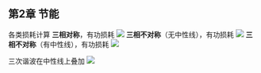 ## 第2章 节能
各类损耗计算
**三相对称**，有功损耗
![](https://ddns.smpi.top:10000/md_attachments/Pasted%20image%2020211122093906.png)
**三相不对称**（无中性线），有功损耗
![](https://ddns.smpi.top:10000/md_attachments/Pasted%20image%2020211122094328.png)
**三相不对称**（有中性线），有功损耗
![](https://ddns.smpi.top:10000/md_attachments/Pasted%20image%2020211122093926.png)

三次谐波在中性线上叠加
![](https://ddns.smpi.top:10000/md_attachments/Pasted%20image%2020211122094134.png)